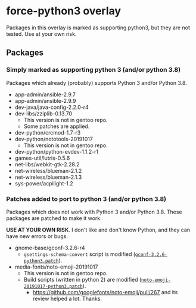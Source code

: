 # force-python3 overlay

Packages in this overlay is marked as supporting python3, but they are not tested.
Use at your own risk.

## Packages

### Simply marked as supporting python 3 (and/or python 3.8)

Packages which already (probably) supports Python 3 and/or Python 3.8.

* app-admin/ansible-2.9.7
* app-admin/ansible-2.9.9
* dev-java/java-config-2.2.0-r4
* dev-libs/zziplib-0.13.70
    + This version is not in gentoo repo.
    + Some patches are applied.
* dev-python/crcmod-1.7-r3
* dev-python/nototools-20191017
    + This version is not in gentoo repo.
* dev-python/python-evdev-1.1.2-r1
* games-util/lutris-0.5.6
* net-libs/webkit-gtk-2.28.2
* net-wireless/blueman-2.1.2
* net-wireless/blueman-2.1.3
* sys-power/acpilight-1.2

### Patches added to port to python 3 (and/or python 3.8)

Packages which does not work with Python 3 and/or Python 3.8.
These packages are patched to make it work.

**USE AT YOUR OWN RISK**.
I don't like and don't know Python, and they can have new errors or bugs.

* gnome-base/gconf-3.2.6-r4
    + `gsettings-schema-convert` script is modified
      ([`gconf-3.2.6-python3.patch`](gnome-base/gconf/files/gconf-3.2.6-python3.patch)).
* media-fonts/noto-emoji-20191017
    + This version is not in gentoo repo.
    + Build scripts (written in python 2) are modified
      ([`noto-emoji-20191017-python3.patch`](media-fonts/noto-emoji/files/noto-emoji-20191017-python3.patch)).
        - <https://github.com/googlefonts/noto-emoji/pull/267> and its review helped a lot. Thanks.
